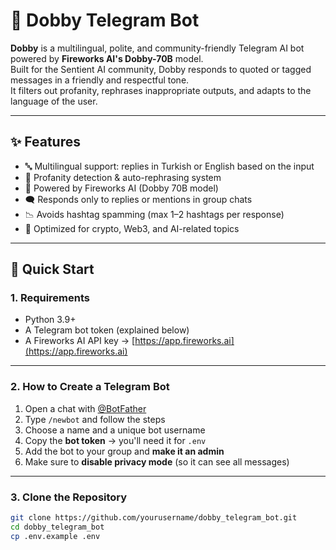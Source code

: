 # 🤖 Dobby Telegram Bot

**Dobby** is a multilingual, polite, and community-friendly Telegram AI bot powered by **Fireworks AI's Dobby-70B** model.  
Built for the Sentient AI community, Dobby responds to quoted or tagged messages in a friendly and respectful tone.  
It filters out profanity, rephrases inappropriate outputs, and adapts to the language of the user.

---

## ✨ Features

- 🔤 Multilingual support: replies in Turkish or English based on the input
- 🤬 Profanity detection & auto-rephrasing system
- 🧠 Powered by Fireworks AI (Dobby 70B model)
- 🗨️ Responds only to replies or mentions in group chats
- 📉 Avoids hashtag spamming (max 1–2 hashtags per response)
- 🧩 Optimized for crypto, Web3, and AI-related topics

---

## 🚀 Quick Start

### 1. Requirements

- Python 3.9+
- A Telegram bot token (explained below)
- A Fireworks AI API key → [https://app.fireworks.ai](https://app.fireworks.ai)

---

### 2. How to Create a Telegram Bot

1. Open a chat with [@BotFather](https://t.me/BotFather)
2. Type `/newbot` and follow the steps
3. Choose a name and a unique bot username
4. Copy the **bot token** → you'll need it for `.env`
5. Add the bot to your group and **make it an admin**
6. Make sure to **disable privacy mode** (so it can see all messages)

---

### 3. Clone the Repository

```bash
git clone https://github.com/yourusername/dobby_telegram_bot.git
cd dobby_telegram_bot
cp .env.example .env
```







